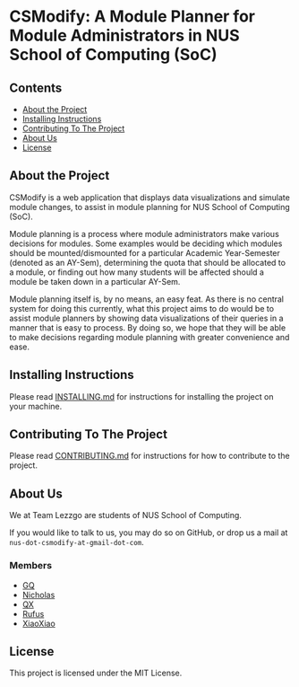 # CSModify: A Module Planner for Module Administrators in NUS School of Computing (SoC)

## Contents

* [About the Project](#about-the-project)
* [Installing Instructions](#installing-instructions)
* [Contributing To The Project](#contributing-to-the-project)
* [About Us](#about-us)
* [License](#license)

## About the Project

CSModify is a web application that displays data visualizations and simulate module changes, to assist in module planning for NUS School of Computing (SoC).

Module planning is a process where module administrators make various decisions for modules. Some examples would be deciding which modules should be mounted/dismounted for a particular Academic Year-Semester (denoted as an AY-Sem), determining the quota that should be allocated to a module, or finding out how many students will be affected should a module be taken down in a particular AY-Sem.

Module planning itself is, by no means, an easy feat. As there is no central system for doing this currently, what this project aims to do would be to assist module planners by showing data visualizations of their queries in a manner that is easy to process. By doing so, we hope that they will be able to make decisions regarding module planning with greater convenience and ease.

## Installing Instructions

Please read [INSTALLING.md](https://github.com/nus-mtp/cs-modify/blob/master/INSTALLING.md) for instructions for installing the project on your machine.

## Contributing To The Project

Please read [CONTRIBUTING.md](https://github.com/nus-mtp/cs-modify/blob/master/CONTRIBUTING.md) for instructions for how to contribute to the project.

## About Us

We at Team Lezzgo are students of NUS School of Computing.

If you would like to talk to us, you may do so on GitHub, or drop us a mail at `nus-dot-csmodify-at-gmail-dot-com`.

### Members

* [GQ](https://github.com/tgqiang)
* [Nicholas](https://github.com/nlzz22)
* [QX](https://github.com/helloqx)
* [Rufus](https://github.com/xaterz)
* [XiaoXiao](https://github.com/a0129998)

## License

This project is licensed under the MIT License.
